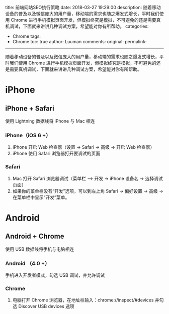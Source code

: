 title: 前端网站SEO执行策略
date: 2018-03-27 19:29:00
description: 随着移动设备的普及以及微信庞大的用户量，移动端的需求也随之爆发式增长，平时我们使用 Chrome 进行手机模拟页面开发，但模拟终究是模拟，不可避免的还是需要真机调试，下面就来讲讲几种调试方案，希望能对你有所帮助。
categories:
- Chrome
tags:
- Chrome
toc: true
author: Luuman
comments:
original:
permalink: 
---
随着移动设备的普及以及微信庞大的用户量，移动端的需求也随之爆发式增长，平时我们使用 Chrome 进行手机模拟页面开发，但模拟终究是模拟，不可避免的还是需要真机调试，下面就来讲讲几种调试方案，希望能对你有所帮助。
<!-- more -->



# iPhone

## iPhone + Safari
使用 Lightning 数据线将 iPhone 与 Mac 相连
### iPhone（iOS 6 +）
1. iPhone 开启 Web 检查器（设置 -> Safari -> 高级 -> 开启 Web 检查器）
1. iPhone 使用 Safari 浏览器打开要调试的页面

### Safari
1. Mac 打开 Safari 浏览器调试（菜单栏 —> 开发 -> iPhone 设备名 -> 选择调试页面）
1. 如果你的菜单栏没有“开发”选项，可以到左上角 Safari -> 偏好设置 -> 高级 -> 在菜单栏中显示“开发”菜单。

# Android
## Android + Chrome
使用 USB 数据线将手机与电脑相连
### Android （4.0 +）
手机进入开发者模式，勾选 USB 调试，并允许调试

### Chrome
1. 电脑打开 Chrome 浏览器，在地址栏输入：chrome://inspect/#devices 并勾选 Discover USB devices 选项

<!-- https://juejin.im/entry/58b7b35c570c350062028e02 -->
